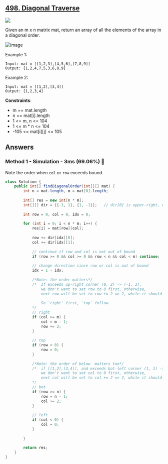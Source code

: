 ## [498. Diagonal Traverse](https://leetcode.com/problems/diagonal-traverse/)

![](https://github.com/weltond/DataStructure/blob/master/medium.PNG)

Given an m x n matrix mat, return an array of all the elements of the array in a diagonal order.

![image](https://user-images.githubusercontent.com/9000286/149716911-bc7a8f04-2c76-4d14-bf6d-b7a9d6eccf99.png)
 

Example 1:

```
Input: mat = [[1,2,3],[4,5,6],[7,8,9]]
Output: [1,2,4,7,5,3,6,8,9]
```

Example 2:
```
Input: mat = [[1,2],[3,4]]
Output: [1,2,3,4]
``` 

**Constraints**:

- m == mat.length
- n == mat[i].length
- 1 <= m, n <= 104
- 1 <= m * n <= 104
- -105 <= mat[i][j] <= 105

## Answers
### Method 1 - Simulation - 3ms (69.06%) 🐰

Note the order when `col` or `row` exceeds bound.

```java
class Solution {
    public int[] findDiagonalOrder(int[][] mat) {
        int n = mat.length, m = mat[0].length;
        
        int[] res = new int[n * m];
        int[][] dir = {{-1, 1}, {1, -1}};   // dir[0] is upper-right, dir[1] is bot-left
        
        int row = 0, col = 0, idx = 0;
        
        for (int i = 0; i < n * m; i++) {
            res[i] = mat[row][col];
            
            row += dir[idx][0];
            col += dir[idx][1];
            
            // continue if row and col is not out of bound
            if (row >= 0 && col >= 0 && row < n && col < m) continue;
            
            // change direction since row or col is out of bound
            idx = 1 - idx;
            
            /*Note: the order matters*/
            /*  If exceeds up-right corner (0, 2) -> (-1, 3), 
                we don't want to set row to 0 first, otherwise, 
                next row will be set to row += 2 => 2, while it should be 1
                
                So `right` first, `top` follow. 
            */
            // right
            if (col >= m) {
                col = m - 1;
                row += 2;
            }
            
            // top
            if (row < 0) {
                row = 0;
            }
            
            /*Note: the order of below  matters too*/
            /*  if [[1,2],[3,4]], and exceeds bot-left corner (1, 1) -> (2, -1).
                we don't want to set col to 0 first, otherwise, 
                next col will be set to col += 2 => 2, while it should be 1.
            */
            // bot
            if (row >= n) {
                row = n - 1;
                col += 2;
            }
            
            // left
            if (col < 0) {
                col = 0;
            }
            
        }
        
        return res;
    }
}
```

